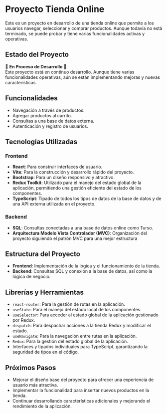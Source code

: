 # Proyecto Tienda Online

Este es un proyecto en desarrollo de una tienda online que permite a los usuarios navegar, seleccionar y comprar productos. Aunque todavía no está terminado, se puede probar y tiene varias funcionalidades activas y operativas.

## Estado del Proyecto

🚧 **En Proceso de Desarrollo** 🚧  
Este proyecto está en continuo desarrollo. Aunque tiene varias funcionalidades operativas, aún se están implementando mejoras y nuevas características.

## Funcionalidades

- Navegación a través de productos.
- Agregar productos al carrito.
- Consultas a una base de datos externa.
- Autenticación y registro de usuarios.

## Tecnologías Utilizadas

### Frontend

- **React**: Para construir interfaces de usuario.
- **Vite**: Para la construcción y desarrollo rápido del proyecto.
- **Bootstrap**: Para un diseño responsivo y atractivo.
- **Redux Toolkit**: Utilizado para el manejo del estado global de la aplicación, permitiendo una gestión eficiente del estado de los componentes.
- **TypeScript**: Tipado de todos los tipos de datos de la base de datos y de una API externa utilizada en el proyecto.

### Backend

- **SQL**: Consultas conectadas a una base de datos online como Turso.
- **Arquitectura Modelo Vista Controlador (MVC)**: Organización del proyecto siguiendo el patrón MVC para una mejor estructura

## Estructura del Proyecto

- **Frontend**: Implementación de la lógica y el funcionamiento de la tienda.
- **Backend**: Consultas SQL y conexión a la base de datos, así como la lógica de negocio.

## Librerías y Herramientas

- `react-router`: Para la gestión de rutas en la aplicación.
- `useState`: Para el manejo del estado local de los componentes.
- `useSelector`: Para acceder al estado global de la aplicación gestionado por Redux.
- `dispatch`: Para despachar acciones a la tienda Redux y modificar el estado.
- `useNavigate`: Para la navegación entre rutas en la aplicación.
- `Redux`: Para la gestión del estado global de la aplicación.
- Interfaces y tipados individuales para TypeScript, garantizando la seguridad de tipos en el código.

## Próximos Pasos

- Mejorar el diseño base del proyecto para ofrecer una experiencia de usuario más atractiva.
- Implementar la funcionalidad para insertar nuevos productos en la tienda.
- Continuar desarrollando características adicionales y mejorando el rendimiento de la aplicación.


